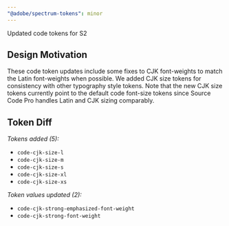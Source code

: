 ```yaml
---
"@adobe/spectrum-tokens": minor
---
```


Updated code tokens for S2

## Design Motivation

These code token updates include some fixes to CJK font-weights to match the Latin font-weights when possible. We added CJK size tokens for consistency with other typography style tokens. Note that the new CJK size tokens currently point to the default code font-size tokens since Source Code Pro handles Latin and CJK sizing comparably.

## Token Diff

_Tokens added (5):_

- `code-cjk-size-l`
- `code-cjk-size-m`
- `code-cjk-size-s`
- `code-cjk-size-xl`
- `code-cjk-size-xs`

_Token values updated (2):_

- `code-cjk-strong-emphasized-font-weight`
- `code-cjk-strong-font-weight`
